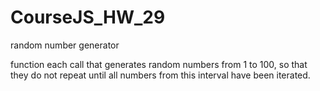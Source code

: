 # CourseJS_HW_29
random number generator

function each call that generates random numbers from 1 to 100, 
so that they do not repeat until all numbers from this interval have been iterated.
